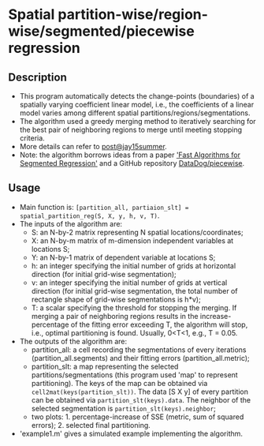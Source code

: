 # Spatial partition-wise/region-wise/segmented/piecewise regression
## Description
* This program automatically detects the change-points (boundaries) of a spatially
varying coefficient linear model, i.e., the coefficients of a linear model varies
among different spatial partitions/regions/segmentations.
* The algorithm used a greedy merging method to iteratively searching for the best
pair of neighboring regions to merge until meeting stopping criteria.
* More details can refer to [post@jay15summer](https://jay15summer.github.io/2018/04/29/spatial-partition-wise-regression.html).
* Note: the algorithm borrows ideas from a paper ['Fast Algorithms for Segmented Regression'](http://proceedings.mlr.press/v48/acharya16.pdf) and a GitHub repository [DataDog/piecewise](https://github.com/DataDog/piecewise).
## Usage
* Main function is: ``[partition_all, partiaion_slt] = spatial_partition_reg(S, X, y, h, v, T)``.
* The inputs of the algorithm are:
   * S: an N-by-2 matrix representing N spatial locations/coordinates;
   * X: an N-by-m matrix of m-dimension independent variables at locations S;
   * Y: an N-by-1 matrix of dependent variable at locations S;
   * h: an integer specifying the initial number of grids at horizontal direction
   (for initial grid-wise segmentation);
   * v: an integer specifying the initial number of grids at vertical direction
   (for initial grid-wise segmentation, the total number of rectangle shape of grid-wise segmentations is h*v);
   * T: a scalar specifying the threshold for stopping the merging.
   If merging a pair of neighboring regions results in the increase-percentage of the fitting error exceeding T, the algorithm will stop,
    i.e., optimal partitioning is found. Usually, 0<T<1, e.g., T = 0.05.
* The outputs of the algorithm are:
   * partition_all: a cell recording the segmentations of every iterations
   (partition_all.segments) and their fitting errors (partition_all.metric);
   * partition_slt: a map representing the selected partitions/segmentations (this program used 'map' to represent partitioning).
   The keys of the map can be obtained via ``cell2mat(keys(partition_slt))``.
   The data [S X y] of every partition can be obtained via ``partition_slt(keys).data``.
   The neighbor of the selected segmentation is ``partition_slt(keys).neighbor``;
   * two plots: 1. percentage-increase of SSE (metric, sum of squared errors); 2. selected final partitioning.
* 'example1.m' gives a simulated example implementing the algorithm.
